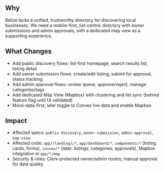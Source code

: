 ## Why
Belize lacks a unified, trustworthy directory for discovering local businesses. We need a mobile-first, list-centric directory with owner submissions and admin approvals, with a dedicated map view as a supporting experience.

## What Changes
- Add public discovery flows: list-first homepage, search results list, listing detail
- Add owner submission flows: create/edit listing, submit for approval, status tracking
- Add admin approval flows: review queue, approve/reject, manage categories/tags
- Add dedicated Map View (Mapbox) with clustering and list sync (behind feature flag until UI validated)
- Mock-data-first; later toggle to Convex live data and enable Mapbox

## Impact
- Affected specs: `public-discovery`, `owner-submission`, `admin-approval`, `map-view`
- Affected code: `app/(landing)/*`, `app/dashboard/*`, `components/*` (listing cards, forms), `convex/*` (later: listings, categories, approvals), Mapbox integration in `app/*/map`
- Security & roles: Clerk-protected owner/admin routes; manual approval for data quality
